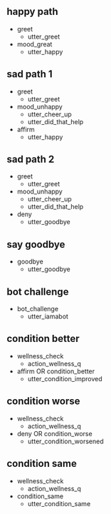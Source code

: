 ## happy path
* greet
  - utter_greet
* mood_great
  - utter_happy

## sad path 1
* greet
  - utter_greet
* mood_unhappy
  - utter_cheer_up
  - utter_did_that_help
* affirm
  - utter_happy

## sad path 2
* greet
  - utter_greet
* mood_unhappy
  - utter_cheer_up
  - utter_did_that_help
* deny
  - utter_goodbye

## say goodbye
* goodbye
  - utter_goodbye

## bot challenge
* bot_challenge
  - utter_iamabot

## condition better
* wellness_check
  - action_wellness_q
* affirm OR condition_better
  - utter_condition_improved

## condition worse
* wellness_check
  - action_wellness_q
* deny OR condition_worse
  - utter_condition_worsened

## condition same
* wellness_check
  - action_wellness_q
* condition_same
  - utter_condition_same
